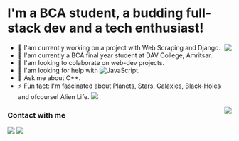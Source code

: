 # I'm a BCA student, a budding full-stack dev and a tech enthusiast!

<img align="right" src="https://github-readme-stats.vercel.app/api?username=GurpreetSarangal&count_private=true&theme=aura&show_icons=true&hide_border=true&hide=stars,issues">

- 🔭 I'am currently working on a project with Web Scraping and Django.
- 🌱 I'am currently a BCA final year student at DAV College, Amritsar.
- 👯 I'am looking to colaborate on web-dev projects.
- 🤔 I'am looking for help with ![JavaScript](https://icongr.am/devicon/javascript-plain.svg?size=22&color=657795).
- 💬 Ask me about C++.
- ⚡ Fun fact: I'm fascinated about Planets, Stars, Galaxies, Black-Holes and ofcourse! Alien Life. ![](https://icongr.am/jam/alien.svg?size=21&color=b5b5b5)

<img align="right" src="https://github-readme-stats.vercel.app/api/top-langs/?username=GurpreetSarangal&layout=compact&theme=aura&hide_border=true&card_width=600" />

### Contact with me

[![](https://icongr.am/entypo/instagram.svg?size=51&color=383838)](https://www.instagram.com/officialsarangal/) 
[![](https://icongr.am/entypo/linkedin.svg?size=51&color=383838)](https://www.linkedin.com/in/gurpreet-sarangal-b92525219/)
